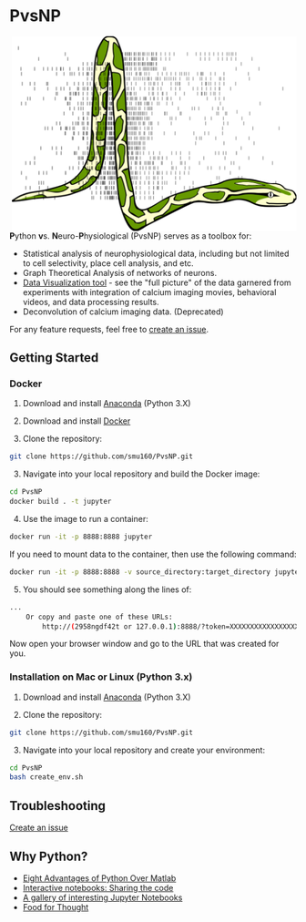 PvsNP
=======
<img src="python_action_potential.png" width="500" align="right">

<b>P</b>ython <b>v</b>s. <b>N</b>euro-<b>P</b>hysiological (PvsNP) serves as a toolbox for:
* Statistical analysis of neurophysiological data, including but not limited to cell selectivity, place cell analysis, and etc.
* Graph Theoretical Analysis of networks of neurons.
* [Data Visualization tool](https://github.com/smu160/PvsNP/tree/master/gui) - see the "full picture" of the data garnered from experiments with integration of calcium imaging movies, behavioral videos, and data processing results.
* Deconvolution of calcium imaging data. (Deprecated)

For any feature requests, feel free to [create an issue](https://help.github.com/articles/creating-an-issue/).

## Getting Started

### Docker

1. Download and install [Anaconda](https://docs.anaconda.com/anaconda/install/) (Python 3.X)

2. Download and install [Docker](https://www.docker.com/get-started)

3. Clone the repository:
```bash
git clone https://github.com/smu160/PvsNP.git
```

3. Navigate into your local repository and build the Docker image:
```bash
cd PvsNP
docker build . -t jupyter
```

4. Use the image to run a container:
```bash
docker run -it -p 8888:8888 jupyter
```

If you need to mount data to the container, then use the following command:
```bash
docker run -it -p 8888:8888 -v source_directory:target_directory jupyter
```

5. You should see something along the lines of:
```bash
...
    Or copy and paste one of these URLs:
        http://(2958ngdf42t or 127.0.0.1):8888/?token=XXXXXXXXXXXXXXXXXXXXXXXXXXXXXXXXXXXXXXXXX
```

Now open your browser window and go to the URL that was created for you.

### Installation on Mac or Linux (Python 3.x)

1. Download and install [Anaconda](https://docs.anaconda.com/anaconda/install/) (Python 3.X)

2. Clone the repository:
```bash
git clone https://github.com/smu160/PvsNP.git
```

3. Navigate into your local repository and create your environment:
```bash
cd PvsNP
bash create_env.sh
```

## Troubleshooting

[Create an issue](https://help.github.com/articles/creating-an-issue/)


## Why Python?
- [Eight Advantages of Python Over Matlab](http://phillipmfeldman.org/Python/Advantages_of_Python_Over_Matlab.html)
- [Interactive notebooks: Sharing the code](https://www.nature.com/news/interactive-notebooks-sharing-the-code-1.16261)
- [A gallery of interesting Jupyter Notebooks](https://github.com/jupyter/jupyter/wiki/A-gallery-of-interesting-Jupyter-Notebooks)
- [Food for Thought](https://www.theatlantic.com/science/archive/2018/04/the-scientific-paper-is-obsolete/556676/)
